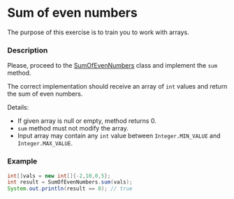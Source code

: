 # Sum of even numbers

The purpose of this exercise is to train you to work with arrays.

### Description

Please, proceed to the [SumOfEvenNumbers](src/main/java/com/epam/rd/autotasks/arrays/SumOfEvenNumbers.java) class and
implement the `sum` method.

The correct implementation should receive an array of `int` values and return the sum of even numbers.

Details:

- If given array is null or empty, method returns 0.
- `sum` method must not modify the array.
- Input array may contain any `int` value between `Integer.MIN_VALUE` and `Integer.MAX_VALUE`.

### Example

```java
int[]vals = new int[]{-2,10,0,5};
int result = SumOfEvenNumbers.sum(vals);
System.out.println(result == 8); // true
```